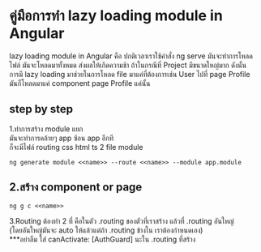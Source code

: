 
# คู่มือการทำ lazy loading module in Angular

lazy loading module in Angular คือ ปกติเวลาเราใช้คำสั่ง ng serve มันจะทำการโหลด  
ไฟล์ มันจะโหลดมาทั้งหมด ส่งผลให้เกิดความช้า ถ้าในกรณีที่ Project มีขนาดใหญ่มาก ดังนั้น  
การมี lazy loading มาช่วยในการโหลด file มาแค่ที่ต้องการเช่น User ไปที่ page Profile   
มันก็โหลดมาแค่ component page Profile แค่นั้น

step by step
---
1.ทำการสร้าง module แยก  
มันจะทำการคล้ายๆ app ซ้อน app อีกที  
ก็จะมีไฟล์ 
routing
css
html
ts 2 file
module 
```
ng generate module <<name>> --route <<name>> --module app.module
```

2.สร้าง component or page
--- 
```
ng g c <<name>>
```

3.Routing
ต้องทำ 2 ที่ คือในตัว .routing ของตัวที่เราสร้าง แล้วที่ .routing อันใหญ่  
(โดยอันใหญ่มันจะ auto ให้แล้วแต่ถ้า .routing ข้างใน เราต้องกำหนดเอง)  
***อย่าลืม ใส่ canActivate: [AuthGuard] นะใน .routing ที่สร้าง 